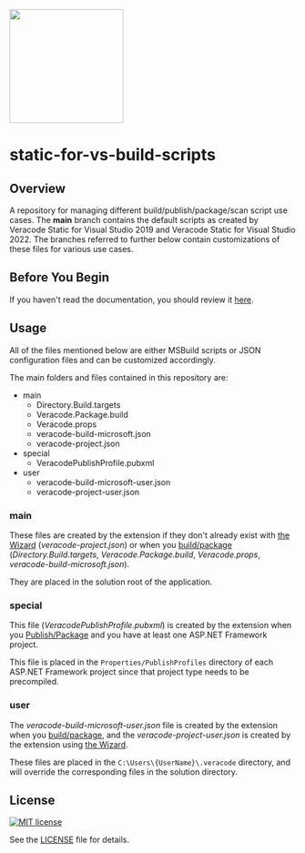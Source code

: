 <img src="https://help.veracode.com/internal/api/webapp/header/logo" width="200" /><br>

# static-for-vs-build-scripts

## Overview

A repository for managing different build/publish/package/scan script use cases. The **main** branch contains the default scripts as created by Veracode Static for Visual Studio 2019 and Veracode Static for Visual Studio 2022. The branches referred to further below contain customizations of these files for various use cases.

## Before You Begin

If you haven't read the documentation, you should review it [here](https://marketplace.visualstudio.com/items?itemName=Veracode.StaticForVs2022#veracode-static-for-visual-studio-documentation-preview).

## Usage

All of the files mentioned below are either MSBuild scripts or JSON configuration files and can be customized accordingly.

The main folders and files contained in this repository are:
- main
  - Directory.Build.targets
  - Veracode.Package.build
  - Veracode.props
  - veracode-build-microsoft.json
  - veracode-project.json
- special
  - VeracodePublishProfile.pubxml
- user
  - veracode-build-microsoft-user.json
  - veracode-project-user.json

### main

These files are created by the extension if they don't already exist with [the Wizard](https://marketplace.visualstudio.com/items?itemName=Veracode.StaticForVs2022#the-wizard) (*veracode-project.json*) or when you [build/package](https://marketplace.visualstudio.com/items?itemName=Veracode.StaticForVs2022#buildpackage-and-publishpackage) (*Directory.Build.targets*, *Veracode.Package.build*, *Veracode.props*, *veracode-build-microsoft.json*).

They are placed in the solution root of the application.

### special

This file (*VeracodePublishProfile.pubxml*) is created by the extension when you [Publish/Package](https://marketplace.visualstudio.com/items?itemName=Veracode.StaticForVs2022#buildpackage-and-publishpackage) and you have at least one <span>ASP.</span>NET Framework project.

This file is placed in the `Properties/PublishProfiles` directory of each <span>ASP.</span>NET Framework project since that project type needs to be precompiled.

### user

The *veracode-build-microsoft-user.json* file is created by the extension when you [build/package](https://marketplace.visualstudio.com/items?itemName=Veracode.StaticForVs2022#buildpackage-and-publishpackage), and the *veracode-project-user.json* is created by the extension using [the Wizard](https://marketplace.visualstudio.com/items?itemName=Veracode.StaticForVs2022#the-wizard).

These files are placed in the `C:\Users\{UserName}\.veracode` directory, and will override the corresponding files in the solution directory.

## License
[![MIT license](https://img.shields.io/badge/License-MIT-blue.svg)](LICENSE)

See the [LICENSE](LICENSE) file for details.

